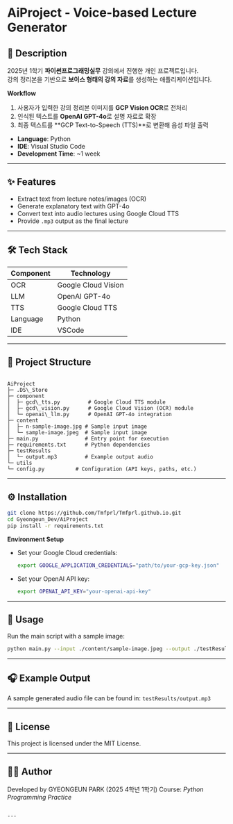 
# AiProject - Voice-based Lecture Generator

## 📌 Description
2025년 1학기 **파이썬프로그래밍실무** 강의에서 진행한 개인 프로젝트입니다.  
강의 정리본을 기반으로 **보이스 형태의 강의 자료**를 생성하는 애플리케이션입니다.  

**Workflow**  
1. 사용자가 입력한 강의 정리본 이미지를 **GCP Vision OCR**로 전처리  
2. 인식된 텍스트를 **OpenAI GPT-4o**로 설명 자료로 확장  
3. 최종 텍스트를 **GCP Text-to-Speech (TTS)**로 변환해 음성 파일 출력  

- **Language**: Python  
- **IDE**: Visual Studio Code  
- **Development Time**: ~1 week  

---

## ✨ Features
- Extract text from lecture notes/images (OCR)
- Generate explanatory text with GPT-4o
- Convert text into audio lectures using Google Cloud TTS
- Provide `.mp3` output as the final lecture

---

## 🛠️ Tech Stack
| Component | Technology |
|-----------|-------------|
| OCR       | Google Cloud Vision |
| LLM       | OpenAI GPT-4o |
| TTS       | Google Cloud TTS |
| Language  | Python |
| IDE       | VSCode |

---

## 📂 Project Structure
```

AiProject
├─ .DS\_Store
├─ component
│  ├─ gcd\_tts.py         # Google Cloud TTS module
│  ├─ gcd\_vision.py      # Google Cloud Vision (OCR) module
│  └─ openai\_llm.py      # OpenAI GPT-4o integration
├─ content
│  ├─ n-sample-image.jpg # Sample input image
│  └─ sample-image.jpeg  # Sample input image
├─ main.py               # Entry point for execution
├─ requirements.txt      # Python dependencies
├─ testResults
│  └─ output.mp3         # Example output audio
└─ utils
└─ config.py          # Configuration (API keys, paths, etc.)

````

---

## ⚙️ Installation
```bash
git clone https://github.com/Tmfprl/Tmfprl.github.io.git
cd Gyeongeun_Dev/AiProject
pip install -r requirements.txt
````

**Environment Setup**

* Set your Google Cloud credentials:

  ```bash
  export GOOGLE_APPLICATION_CREDENTIALS="path/to/your-gcp-key.json"
  ```
* Set your OpenAI API key:

  ```bash
  export OPENAI_API_KEY="your-openai-api-key"
  ```

---

## 🚀 Usage

Run the main script with a sample image:

```bash
python main.py --input ./content/sample-image.jpeg --output ./testResults/output.mp3
```

---

## 🎧 Example Output

A sample generated audio file can be found in:
`testResults/output.mp3`

---

## 📜 License

This project is licensed under the MIT License.

---

## 👩‍💻 Author

Developed by GYEONGEUN PARK (2025 4학년 1학기)
Course: *Python Programming Practice*

```

---


